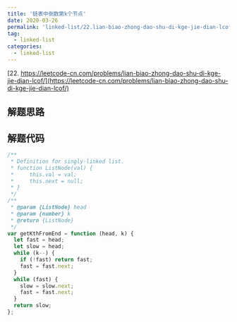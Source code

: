 ```yaml
---
title: '链表中倒数第k个节点'
date: 2020-03-26
permalink: 'linked-list/22.lian-biao-zhong-dao-shu-di-kge-jie-dian-lcof'
tag:
  - linked-list
categories:
  - linked-list
---
```


[22. https://leetcode-cn.com/problems/lian-biao-zhong-dao-shu-di-kge-jie-dian-lcof/](https://leetcode-cn.com/problems/lian-biao-zhong-dao-shu-di-kge-jie-dian-lcof/)

## 解题思路

## 解题代码

```js
/**
 * Definition for singly-linked list.
 * function ListNode(val) {
 *     this.val = val;
 *     this.next = null;
 * }
 */
/**
 * @param {ListNode} head
 * @param {number} k
 * @return {ListNode}
 */
var getKthFromEnd = function (head, k) {
  let fast = head;
  let slow = head;
  while (k--) {
    if (!fast) return fast;
    fast = fast.next;
  }
  while (fast) {
    slow = slow.next;
    fast = fast.next;
  }
  return slow;
};
```
